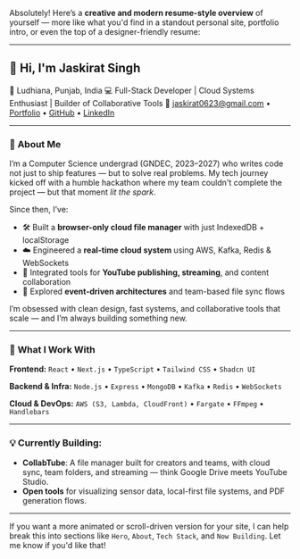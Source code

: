 Absolutely! Here’s a **creative and modern resume-style overview** of yourself — more like what you'd find in a standout personal site, portfolio intro, or even the top of a designer-friendly resume:

---

## 👋 Hi, I'm **Jaskirat Singh**

📍 Ludhiana, Punjab, India
💻 Full-Stack Developer | Cloud Systems Enthusiast | Builder of Collaborative Tools
📧 [jaskirat0623@gmail.com](mailto:jaskirat0623@gmail.com) • [Portfolio](https://jaskirat.vercel.app) • [GitHub](https://github.com/jas011) • [LinkedIn](https://linkedin.com/in/jaskirat-singh-54a00127b)

---

### 🧠 **About Me**

I’m a Computer Science undergrad (GNDEC, 2023–2027) who writes code not just to ship features — but to solve real problems. My tech journey kicked off with a humble hackathon where my team couldn't complete the project — but that moment *lit the spark*.

Since then, I’ve:

* 🛠️ Built a **browser-only cloud file manager** with just IndexedDB + localStorage
* ☁️ Engineered a **real-time cloud system** using AWS, Kafka, Redis & WebSockets
* 🎥 Integrated tools for **YouTube publishing, streaming**, and content collaboration
* 🔁 Explored **event-driven architectures** and team-based file sync flows

I’m obsessed with clean design, fast systems, and collaborative tools that scale — and I’m always building something new.

---

### 🧰 **What I Work With**

**Frontend:**
`React` • `Next.js` • `TypeScript` • `Tailwind CSS` • `Shadcn UI`

**Backend & Infra:**
`Node.js` • `Express` • `MongoDB` • `Kafka` • `Redis` • `WebSockets`

**Cloud & DevOps:**
`AWS (S3, Lambda, CloudFront)` • `Fargate` • `FFmpeg` • `Handlebars`

---

### 💡 Currently Building:

* **CollabTube**: A file manager built for creators and teams, with cloud sync, team folders, and streaming — think Google Drive meets YouTube Studio.
* **Open tools** for visualizing sensor data, local-first file systems, and PDF generation flows.

---

If you want a more animated or scroll-driven version for your site, I can help break this into sections like `Hero`, `About`, `Tech Stack`, and `Now Building`. Let me know if you'd like that!

